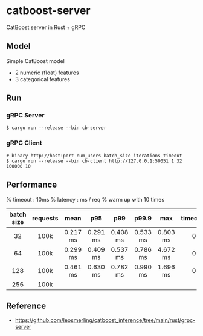 # catboost-server

CatBoost server in Rust + gRPC

## Model

Simple CatBoost model

* 2 numeric (float) features
* 3 categorical features

## Run

### gRPC Server

```shell
$ cargo run --release --bin cb-server 
```

### gRPC Client

```shell
# binary http://host:port num_users batch_size iterations timeout
$ cargo run --release --bin cb-client http://127.0.0.1:50051 1 32 100000 10
```

## Performance

% timeout : 10ms
% latency : ms / req
% warm up with 10 times

| batch size | requests | mean | p95 | p99 | p99.9 | max | timeouts |
| :---: | :---: | :---: | :---: | :---: | :---: | :---: | :---: |
| 32 | 100k | 0.217 ms | 0.291 ms | 0.408 ms | 0.533 ms | 0.803 ms | 0 |
| 64 | 100k | 0.299 ms | 0.409 ms | 0.537 ms | 0.786 ms | 4.672 ms | 0 |
| 128 | 100k | 0.461 ms | 0.630 ms | 0.782 ms | 0.990 ms | 1.696 ms | 0 |
| 256 | 100k | | | | | | |

## Reference

* https://github.com/leosmerling/catboost_inference/tree/main/rust/grpc-server
